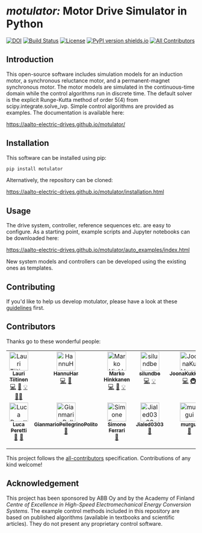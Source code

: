 # *motulator:* Motor Drive Simulator in Python
[![DOI](https://zenodo.org/badge/377399301.svg)](https://zenodo.org/doi/10.5281/zenodo.10223090)
[![Build Status](https://github.com/Aalto-Electric-Drives/motulator/actions/workflows/update_gh-pages.yml/badge.svg)](https://github.com/Aalto-Electric-Drives/motulator/actions/workflows/update_gh-pages.yml)
[![License](https://img.shields.io/github/license/mashape/apistatus)](https://github.com/Aalto-Electric-Drives/motulator/blob/main/LICENSE)
[![PyPI version shields.io](https://img.shields.io/pypi/v/motulator.svg)](https://pypi.org/project/motulator/)
[![All Contributors](https://img.shields.io/badge/all_contributors-6-orange.svg?style=flat-square)](#contributors-)

Introduction
------------
This open-source software includes simulation models for an induction motor, a synchronous reluctance motor, and a permanent-magnet synchronous motor. The motor models are simulated in the continuous-time domain while the control algorithms run in discrete time. The default solver is the explicit Runge-Kutta method of order 5(4) from scipy.integrate.solve_ivp. Simple control algorithms are provided as examples. The documentation is available here:

https://aalto-electric-drives.github.io/motulator/

Installation
------------
This software can be installed using pip: 

```bash
pip install motulator
```
Alternatively, the repository can be cloned:

https://aalto-electric-drives.github.io/motulator/installation.html

Usage
-----
The drive system, controller, reference sequences etc. are easy to configure. As a starting point, example scripts and Jupyter notebooks can be downloaded here:

https://aalto-electric-drives.github.io/motulator/auto_examples/index.html

New system models and controllers can be developed using the existing ones as templates.

Contributing
------------
If you'd like to help us develop motulator, please have a look at these [guidelines](https://github.com/Aalto-Electric-Drives/motulator/blob/main/CONTRIBUTING.md) first.

Contributors
------------
Thanks go to these wonderful people:

<!-- ALL-CONTRIBUTORS-LIST:START - Do not remove or modify this section -->
<!-- prettier-ignore-start -->
<!-- markdownlint-disable -->
<table>
  <tbody>
    <tr>
      <td align="center" valign="top" width="14.28%"><a href="https://github.com/lauritapio"><img src="https://avatars.githubusercontent.com/u/85596019?v=4?s=50" width="50px;" alt="Lauri Tiitinen"/><br /><sub><b>Lauri Tiitinen</b></sub></a><br /><a href="https://github.com/Aalto-Electric-Drives/motulator/commits?author=lauritapio" title="Code">💻</a> <a href="#ideas-lauritapio" title="Ideas, Planning, & Feedback">🤔</a> <a href="#example-lauritapio" title="Examples">💡</a> <a href="#mentoring-lauritapio" title="Mentoring">🧑‍🏫</a></td>
      <td align="center" valign="top" width="14.28%"><a href="https://github.com/HannuHar"><img src="https://avatars.githubusercontent.com/u/96597650?v=4?s=50" width="50px;" alt="HannuHar"/><br /><sub><b>HannuHar</b></sub></a><br /><a href="https://github.com/Aalto-Electric-Drives/motulator/commits?author=HannuHar" title="Code">💻</a> <a href="https://github.com/Aalto-Electric-Drives/motulator/issues?q=author%3AHannuHar" title="Bug reports">🐛</a></td>
      <td align="center" valign="top" width="14.28%"><a href="https://research.aalto.fi/en/persons/marko-hinkkanen"><img src="https://avatars.githubusercontent.com/u/76600872?v=4?s=50" width="50px;" alt="Marko Hinkkanen"/><br /><sub><b>Marko Hinkkanen</b></sub></a><br /><a href="https://github.com/Aalto-Electric-Drives/motulator/commits?author=mhinkkan" title="Code">💻</a> <a href="#ideas-mhinkkan" title="Ideas, Planning, & Feedback">🤔</a> <a href="#example-mhinkkan" title="Examples">💡</a></td>
      <td align="center" valign="top" width="14.28%"><a href="https://github.com/silundbe"><img src="https://avatars.githubusercontent.com/u/81169347?v=4?s=50" width="50px;" alt="silundbe"/><br /><sub><b>silundbe</b></sub></a><br /><a href="https://github.com/Aalto-Electric-Drives/motulator/commits?author=silundbe" title="Code">💻</a> <a href="#example-silundbe" title="Examples">💡</a></td>
      <td align="center" valign="top" width="14.28%"><a href="https://github.com/JoonaKukkonen"><img src="https://avatars.githubusercontent.com/u/85099403?v=4?s=50" width="50px;" alt="JoonaKukkonen"/><br /><sub><b>JoonaKukkonen</b></sub></a><br /><a href="https://github.com/Aalto-Electric-Drives/motulator/commits?author=JoonaKukkonen" title="Code">💻</a> <a href="#infra-JoonaKukkonen" title="Infrastructure (Hosting, Build-Tools, etc)">🚇</a></td>
      <td align="center" valign="top" width="14.28%"><a href="https://github.com/jarno-k"><img src="https://avatars.githubusercontent.com/u/84438313?v=4?s=50" width="50px;" alt="jarno-k"/><br /><sub><b>jarno-k</b></sub></a><br /><a href="#ideas-jarno-k" title="Ideas, Planning, & Feedback">🤔</a></td>
      <td align="center" valign="top" width="14.28%"><a href="https://github.com/angelicaiaderosa"><img src="https://avatars.githubusercontent.com/u/112799415?v=4?s=50" width="50px;" alt="angelicaiaderosa"/><br /><sub><b>angelicaiaderosa</b></sub></a><br /><a href="https://github.com/Aalto-Electric-Drives/motulator/commits?author=angelicaiaderosa" title="Code">💻</a> <a href="#example-angelicaiaderosa" title="Examples">💡</a></td>
    </tr>
    <tr>
      <td align="center" valign="top" width="14.28%"><a href="https://www.kth.se/profile/lucap"><img src="https://avatars.githubusercontent.com/u/64190518?v=4?s=50" width="50px;" alt="Luca Peretti"/><br /><sub><b>Luca Peretti</b></sub></a><br /><a href="#ideas-lucaperetti" title="Ideas, Planning, & Feedback">🤔</a> <a href="#promotion-lucaperetti" title="Promotion">📣</a></td>
      <td align="center" valign="top" width="14.28%"><a href="https://github.com/GianmarioPellegrinoPolito"><img src="https://avatars.githubusercontent.com/u/70333484?v=4?s=50" width="50px;" alt="GianmarioPellegrinoPolito"/><br /><sub><b>GianmarioPellegrinoPolito</b></sub></a><br /><a href="#data-GianmarioPellegrinoPolito" title="Data">🔣</a></td>
      <td align="center" valign="top" width="14.28%"><a href="https://github.com/SimFerr"><img src="https://avatars.githubusercontent.com/u/67151973?v=4?s=50" width="50px;" alt="Simone Ferrari"/><br /><sub><b>Simone Ferrari</b></sub></a><br /><a href="#data-SimFerr" title="Data">🔣</a></td>
      <td align="center" valign="top" width="14.28%"><a href="https://github.com/Jialed0303"><img src="https://avatars.githubusercontent.com/u/118135952?v=4?s=50" width="50px;" alt="Jialed0303"/><br /><sub><b>Jialed0303</b></sub></a><br /><a href="#ideas-Jialed0303" title="Ideas, Planning, & Feedback">🤔</a></td>
      <td align="center" valign="top" width="14.28%"><a href="https://github.com/murgui"><img src="https://avatars.githubusercontent.com/u/29175623?v=4?s=50" width="50px;" alt="murgui"/><br /><sub><b>murgui</b></sub></a><br /><a href="https://github.com/Aalto-Electric-Drives/motulator/issues?q=author%3Amurgui" title="Bug reports">🐛</a></td>
      <td align="center" valign="top" width="14.28%"><a href="https://github.com/iam-nithin-10"><img src="https://avatars.githubusercontent.com/u/125553207?v=4?s=50" width="50px;" alt="Nithin Valiyaveettil Sadanandan"/><br /><sub><b>Nithin Valiyaveettil Sadanandan</b></sub></a><br /><a href="https://github.com/Aalto-Electric-Drives/motulator/issues?q=author%3Aiam-nithin-10" title="Bug reports">🐛</a></td>
    </tr>
  </tbody>
</table>

<!-- markdownlint-restore -->
<!-- prettier-ignore-end -->

<!-- ALL-CONTRIBUTORS-LIST:END -->

This project follows the [all-contributors](https://github.com/all-contributors/all-contributors) specification. Contributions of any kind welcome!

Acknowledgement
---------------
This project has been sponsored by ABB Oy and by the Academy of Finland *Centre of Excellence in High-Speed Electromechanical Energy Conversion Systems*. The example control methods included in this repository are based on published algorithms (available in textbooks and scientific articles). They do not present any proprietary control software.
